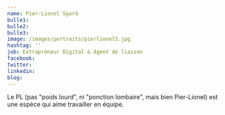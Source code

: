 ```yaml
---
name: Pier-Lionel Sgard
bulle1: 
bulle2: 
bulle3: 
image: /images/portraits/pierlionelS.jpg
hashtag: ''
job: Extrapreneur Digital & Agent de liaison
facebook: 
twitter: 
linkedin: 
blog: 
---
```

Le PL (pas "poids lourd", ni "ponction lombaire", mais bien Pier-Lionel) est une espèce qui aime travailler en équipe.


